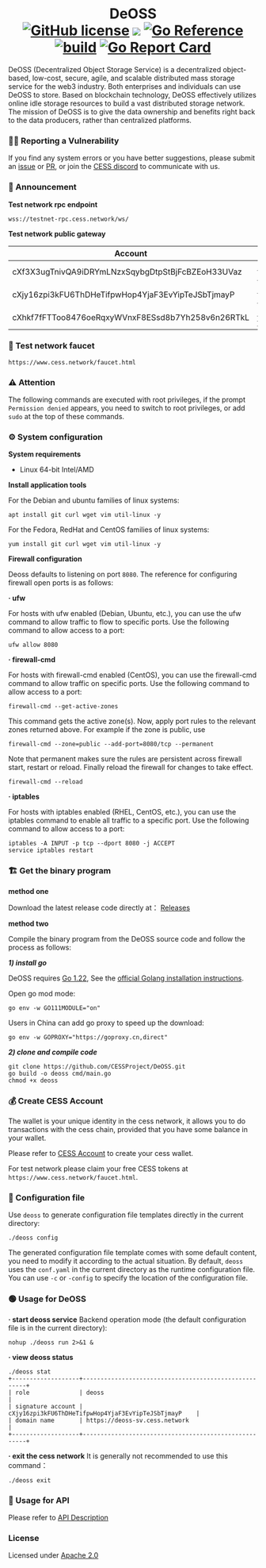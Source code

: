 # <h1 align="center">DeOSS </br> [![GitHub license](https://img.shields.io/badge/license-Apache2-blue)](#LICENSE) <a href=""><img src="https://img.shields.io/badge/golang-%3E%3D1.22-blue.svg"/></a> [![Go Reference](https://pkg.go.dev/badge/github.com/CESSProject/DeOSS.svg)](https://pkg.go.dev/github.com/CESSProject/DeOSS)  [![build](https://github.com/CESSProject/DeOSS/actions/workflows/build.yml/badge.svg)](https://github.com/CESSProject/DeOSS/actions/workflows/build.yml) [![Go Report Card](https://goreportcard.com/badge/github.com/CESSProject/cess-oss)](https://goreportcard.com/report/github.com/CESSProject/cess-oss)</h1>

DeOSS (Decentralized Object Storage Service) is a decentralized object-based, low-cost, secure, agile, and scalable distributed mass storage service for the web3 industry. Both enterprises and individuals can use DeOSS to store. Based on blockchain technology, DeOSS effectively utilizes online idle storage resources to build a vast distributed storage network. The mission of DeOSS is to give the data ownership and benefits right back to the data producers, rather than centralized platforms.

### 🙋‍♂️ Reporting a Vulnerability
If you find any system errors or you have better suggestions, please submit an [issue](https://github.com/CESSProject/DeOSS/issues) or [PR](https://github.com/CESSProject/DeOSS/pulls), or join the [CESS discord](https://discord.gg/mYHTMfBwNS) to communicate with us.

### 📢 Announcement
**Test network rpc endpoint**
```
wss://testnet-rpc.cess.network/ws/
```

**Test network public gateway**

| Account | Address |
| ------- | ------------------------------------------------- |
| cXf3X3ugTnivQA9iDRYmLNzxSqybgDtpStBjFcBZEoH33UVaz | https://deoss-sgp.cess.network |
| cXjy16zpi3kFU6ThDHeTifpwHop4YjaF3EvYipTeJSbTjmayP | https://deoss-sv.cess.network  |
| cXhkf7fFTToo8476oeRqxyWVnxF8ESsd8b7Yh258v6n26RTkL | https://deoss-fra.cess.network |


### 🚰 Test network faucet
```
https://www.cess.network/faucet.html
```

### :warning: Attention
The following commands are executed with root privileges, if the prompt `Permission denied` appears, you need to switch to root privileges, or add `sudo` at the top of these commands.

### ⚙ System configuration
**System requirements**

- Linux 64-bit Intel/AMD

**Install application tools**

For the Debian and  ubuntu families of linux systems:

```shell
apt install git curl wget vim util-linux -y
```

For the Fedora, RedHat and CentOS families of linux systems:

```
yum install git curl wget vim util-linux -y
```

**Firewall configuration**

Deoss defaults to listening on port `8080`.  The reference for configuring firewall open ports is as follows:

**· ufw**

For hosts with ufw enabled (Debian, Ubuntu, etc.), you can use the ufw command to allow traffic to flow to specific ports. Use the following command to allow access to a port:
```
ufw allow 8080
```

**· firewall-cmd**

For hosts with firewall-cmd enabled (CentOS), you can use the firewall-cmd command to allow traffic on specific ports. Use the following command to allow access to a port:
```
firewall-cmd --get-active-zones
```
This command gets the active zone(s). Now, apply port rules to the relevant zones returned above. For example if the zone is public, use
```
firewall-cmd --zone=public --add-port=8080/tcp --permanent
```
Note that permanent makes sure the rules are persistent across firewall start, restart or reload. Finally reload the firewall for changes to take effect.
```
firewall-cmd --reload
```

**· iptables**

For hosts with iptables enabled (RHEL, CentOS, etc.), you can use the iptables command to enable all traffic to a specific port. Use the following command to allow access to a port:
```
iptables -A INPUT -p tcp --dport 8080 -j ACCEPT
service iptables restart
```

### 🏗 Get the binary program
**method one**

Download the latest release code directly at： [Releases](https://github.com/CESSProject/DeOSS/releases)

**method two**

Compile the binary program from the DeOSS source code and follow the process as follows:

***1) install go***

DeOSS requires [Go 1.22](https://golang.org/dl/), See the [official Golang installation instructions](https://golang.org/doc/install).

Open go mod mode:
```
go env -w GO111MODULE="on"
```

Users in China can add go proxy to speed up the download:
```
go env -w GOPROXY="https://goproxy.cn,direct"
```

***2) clone and compile code***
```
git clone https://github.com/CESSProject/DeOSS.git
go build -o deoss cmd/main.go
chmod +x deoss
```

### 💰 Create CESS Account

The wallet is your unique identity in the cess network, it allows you to do transactions with the cess chain, provided that you have some balance in your wallet.

Please refer to [CESS Account](https://doc.cess.network/user/cess-account) to create your cess wallet.

For test network please claim your free CESS tokens at `https://www.cess.network/faucet.html`.

### 📝 Configuration file

Use `deoss` to generate configuration file templates directly in the current directory:
```shell
./deoss config
```
The generated configuration file template comes with some default content, you need to modify it according to the actual situation. By default, `deoss` uses the `conf.yaml` in the current directory as the runtime configuration file. You can use `-c` or `-config` to specify the location of the configuration file.


### 🟢 Usage for DeOSS
**· start deoss service**
Backend operation mode (the default configuration file is in the current directory):
```shell
nohup ./deoss run 2>&1 &
```

**· view deoss status**
```
./deoss stat
+-------------------+------------------------------------------------------+
| role              | deoss                                                |
| signature account | cXjy16zpi3kFU6ThDHeTifpwHop4YjaF3EvYipTeJSbTjmayP    |
| domain name       | https://deoss-sv.cess.network                        |
+-------------------+------------------------------------------------------+
```

**· exit the cess network**
It is generally not recommended to use this command：
```
./deoss exit
```

### 📖 Usage for API

Please refer to [API Description](https://doc.cess.network/products/deoss/api_description)

### License

Licensed under [Apache 2.0](https://github.com/CESSProject/cess-gateway/blob/main/LICENSE)
